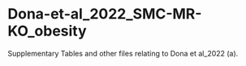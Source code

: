 # Dona-et-al_2022_SMC-MR-KO_obesity
Supplementary Tables and other files relating to Dona et al_2022 (a).
